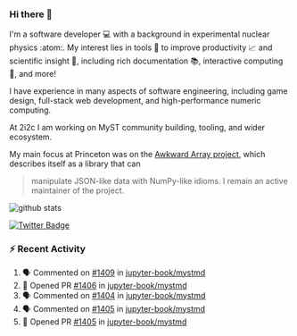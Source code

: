 ### Hi there 👋 

I'm a software developer 💻 with a background in experimental nuclear physics :atom:. My interest lies in tools :wrench: to improve productivity :chart_with_upwards_trend: and scientific insight :telescope:, including rich documentation 📚, interactive computing 🧮, and more! 

I have experience in many aspects of software engineering, including game design, full-stack web development, and high-performance numeric computing. 

At 2i2c I am working on MyST community building, tooling, and wider ecosystem. 

My main focus at Princeton was on the [Awkward Array project](awkward-array.org/), which describes itself as a library that can 
> manipulate JSON-like data with NumPy-like idioms. I remain an active maintainer of the project. 

![github stats](https://github-readme-stats.vercel.app/api?username=agoose77&show_icons=true&hide_rank=true&hide_title=true&bg_color=30,e76445,904e95&text_color=efe3ec&icon_color=efe3ec)
<!--
**agoose77/agoose77** is a ✨ _special_ ✨ repository because its `README.md` (this file) appears on your GitHub profile.

Here are some ideas to get you started:

- 🔭 I’m currently working on ...
- 🌱 I’m currently learning ...
- 👯 I’m looking to collaborate on ...
- 🤔 I’m looking for help with ...
- 💬 Ask me about ...
- 📫 How to reach me: ...
- 😄 Pronouns: ...
- ⚡ Fun fact: ...
-->

[![Twitter Badge](https://img.shields.io/twitter/follow/agoose77?style=flat-square&logo=Twitter&logoColor=white&color=cornflowerblue)](https://twitter.com/agoose77)

### :zap: Recent Activity

<!--START_SECTION:activity-->
1. 🗣 Commented on [#1409](https://github.com/jupyter-book/mystmd/issues/1409#issuecomment-2246247657) in [jupyter-book/mystmd](https://github.com/jupyter-book/mystmd)
2. 💪 Opened PR [#1406](https://github.com/jupyter-book/mystmd/pull/1406) in [jupyter-book/mystmd](https://github.com/jupyter-book/mystmd)
3. 🗣 Commented on [#1404](https://github.com/jupyter-book/mystmd/pull/1404#issuecomment-2245773752) in [jupyter-book/mystmd](https://github.com/jupyter-book/mystmd)
4. 🗣 Commented on [#1405](https://github.com/jupyter-book/mystmd/pull/1405#issuecomment-2245772306) in [jupyter-book/mystmd](https://github.com/jupyter-book/mystmd)
5. 💪 Opened PR [#1405](https://github.com/jupyter-book/mystmd/pull/1405) in [jupyter-book/mystmd](https://github.com/jupyter-book/mystmd)
<!--END_SECTION:activity-->
